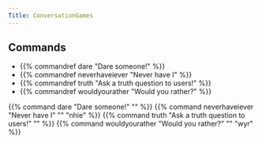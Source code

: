 ```yaml
---
Title: ConversationGames
---
```


## Commands
- {{% commandref dare "Dare someone!" %}}
- {{% commandref neverhaveiever "Never have I" %}}
- {{% commandref truth "Ask a truth question to users!" %}}
- {{% commandref wouldyourather "Would you rather?" %}}

{{% command dare "Dare someone!" "<user>" %}}
{{% command neverhaveiever "Never have I" "" "nhie" %}}
{{% command truth "Ask a truth question to users!" "<user>" %}}
{{% command wouldyourather "Would you rather?" "" "wyr" %}}